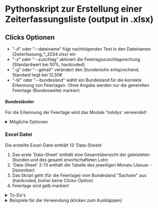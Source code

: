 # Pythonskript zur Erstellung einer Zeiterfassungsliste (output in .xlsx)

## Clicks Optionen

- "-d" oder "--dateiname" fügt nachfolgenden Text in den Dateinamen (Zeiterfassung_*_2024.xlsx) ein
- "-z" oder "--zuschlag" aktiviert die Feiertagszuschlagsrechung (Standardwert bei 50%, hardcoded)
- "-g" oder "--gehalt" verändert den Stundenlohn entsprechend, Standard liegt bei 12,50€
- "-bl" oder "--bundesland" wählt ein Bundesland für die korrekte Erkennung von Feiertagen. Ohne Angabe werden nur die generellen Feiertage (Bundesweite) markiert.

#### Bundesländer

Für die Erkennung der Feiertage wird das Module 'holidys' verwendet!

<details>
   <summary> Mögliche Optionen</summary>
   
1. BB (Brandenburg)
2. BE (Berlin)
3. BW (Baden-Württemberg)
4. BY (Bayern)
5. HB (Bremen)
6. HE (Hessen)
7. HH (Hamburg)
8. MV (Mecklenburg-Vorpommern)
9. NI (Niedersachsen)
10. NW (Nordrhein-Westfalen)
11. RP (Rheinland-Pfalz)
12. SH (Schleswig-Holstein)
13. SL (Saarland)
14. SN (Sachsen)
15. ST (Sachsen-Anhalt)
16. TH (Thüringen)

</details>

### Excel Datei

Die erstellte Excel-Datei enthält 13 'Data-Sheets'

   1. Das erste 'Data-Sheet' enthält eine Gesamtübersicht der geleisteten Stunden und des gesamt erwirtschafteten Lohn
   2. 'Data-Sheet' 2-13 enthält die Tabelle des jeweiligen Monats (Januar - Dezember)
   3. Das Skript geht (für die Feiertage) vom Bundesland "Sachsen" aus (hardcoded, bisher keine Clicks-Option)
   4. Feiertage sind gelb markiert
<details>
   <summary> To-Do's</summary>
</br>
   
   1. DONE! Clicks-Option zur Auswahl des Bundeslandes (für korrekte Eintragung Feiertage)
   2. Clicks-Option zur genauen Definition des Feiertagzuschlages
   3. Wochenend- und Nachtzuschläge (entsprechende Clicks-Option)
   4. Grundgehalt als feste Konstante auf 'Data-Sheet' 1 (zur einfachen Anpassung)
   5. GUI für nutzerfreundlichere Bedienung
      
   
</details>
<details>
<summary> Beispiele für die Verwendung (klicken zum Ausklappen)</summary>

### Standardverwendung
```bash
py main.py
```
Erstellt eine Excel-Datei mit Standardstundenlohn (12,50€) ohne Feiertagszuschlag

### Mit angepasstem Stundenlohn
```bash
py main.py --gehalt 14.50
```

```bash
py main.py -g 14.50
```
Verwendet 14,50€ als Stundenlohn

### Mit Feiertagszuschlag
```bash
py main.py --zuschlag
```

```bash
py main.py -z
```
Aktiviert die Feiertagszuschlagsberechnung (50%)

### Mit eigenem Dateinamen
```bash
py main.py --dateiname MeineZeiterfassung
```

```bash
py main.py -d MeineZeiterfassung
```
Erstellt "Zeitplan_MeineZeiterfassung_2024.xlsx"

### Alle Optionen kombiniert
```bash
py main.py -d MeineZeiterfassung -g 14.50 -z
```
Verwendet alle verfügbaren Optionen
</details>

